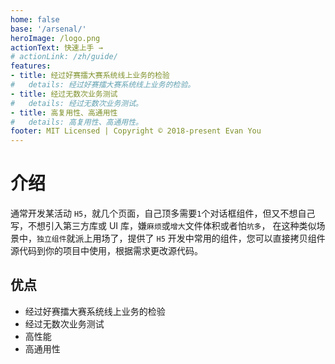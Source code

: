 ```yaml
---
home: false
base: '/arsenal/'
heroImage: /logo.png
actionText: 快速上手 →
# actionLink: /zh/guide/
features:
- title: 经过好赛擂大赛系统线上业务的检验
#   details: 经过好赛擂大赛系统线上业务的检验。
- title: 经过无数次业务测试
#   details: 经过无数次业务测试。
- title: 高复用性、高通用性
#   details: 高复用性、高通用性。
footer: MIT Licensed | Copyright © 2018-present Evan You
---
```


# 介绍

通常开发某活动 `H5`，就几个页面，自己顶多需要`1`个对话框组件，但又不想自己写，不想引入第三方库或 UI 库，嫌`麻烦`或`增大`文件体积或者怕`坑多`，
在这种类似场景中，`独立组件`就派上用场了，提供了 `H5` 开发中常用的组件，您可以直接拷贝组件源代码到你的项目中使用，根据需求更改源代码。

## 优点
- 经过好赛擂大赛系统线上业务的检验
- 经过无数次业务测试
- 高性能
- 高通用性
